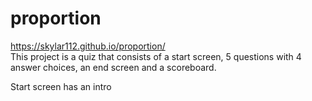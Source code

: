 # proportion
https://skylar112.github.io/proportion/
<BR>
This project is a quiz that consists of a start screen, 5 questions with 4 answer choices, an end screen and a scoreboard.

Start screen has an intro 
